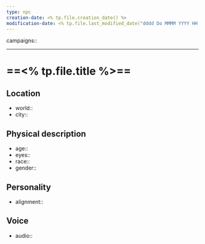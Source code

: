 ```yaml
---
type: npc
creation-date: <% tp.file.creation_date() %>
modification-date: <% tp.file.last_modified_date("dddd Do MMMM YYYY HH:mm:ss") %>
---
```

campaigns:: 

---

# ==<% tp.file.title %>==

## Location
- world:: 
- city:: 

## Physical description
- age:: 
- eyes:: 
- race:: 
- gender::

## Personality
- alignment:: 

## Voice
- audio:: 